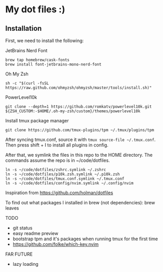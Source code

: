 # My dot files :)

## Installation
First, we need to install the following:

JetBrains Nerd Font
```
brew tap homebrew/cask-fonts
brew install font-jetbrains-mono-nerd-font
```

Oh My Zsh
```
sh -c "$(curl -fsSL https://raw.github.com/ohmyzsh/ohmyzsh/master/tools/install.sh)"
```

PowerLevel10k
```
git clone --depth=1 https://github.com/romkatv/powerlevel10k.git ${ZSH_CUSTOM:-$HOME/.oh-my-zsh/custom}/themes/powerlevel10k
```

Install tmux package manager
```
git clone https://github.com/tmux-plugins/tpm ~/.tmux/plugins/tpm
```
After syncing tmux.conf, source it with `tmux source-file ~/.tmux.conf`. Then press shift + I to install all plugins in config.

After that, we symlink the files in this repo to the HOME directory. The commands assume the repo is in ~/code/dotfiles.
```
ln -s ~/code/dotfiles/zshrc.symlink ~/.zshrc
ln -s ~/code/dotfiles/p10k.zsh.symlink ~/.p10k.zsh
ln -s ~/code/dotfiles/tmux.conf.symlink ~/.tmux.conf
ln -s ~/code/dotfiles/config/nvim.symlink ~/.config/nvim
```

Inspiration from https://github.com/holman/dotfiles


To find out what packages I installed in brew (not dependencies):
brew leaves

TODO
- git status
- easy readme preview
- bootstrap tpm and it's packages when running tmux for the first time
- https://github.com/folke/which-key.nvim

FAR FUTURE
- lazy loading
